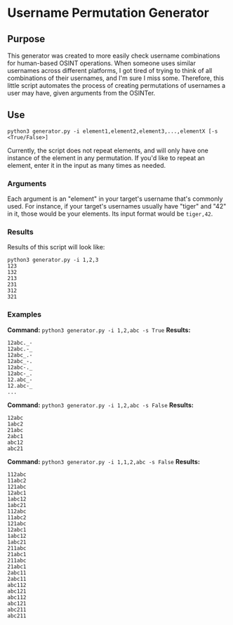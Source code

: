 # Username Permutation Generator

## Purpose

This generator was created to more easily check username combinations for human-based OSINT operations. When someone uses similar usernames across different platforms, I got tired of trying to think of all combinations of their usernames, and I'm sure I miss some. Therefore, this little script automates the process of creating permutations of usernames a user may have, given arguments from the OSINTer.

## Use

```python3 generator.py -i element1,element2,element3,...,elementX [-s <True/False>]```

Currently, the script does not repeat elements, and will only have one instance of the element in any permutation. If you'd like to repeat an element, enter it in the input as many times as needed.

### Arguments

Each argument is an "element" in your target's username that's commonly used. For instance, if your target's usernames usually have "tiger" and "42" in it, those would be your elements. Its input format would be `tiger,42`.

### Results

Results of this script will look like:

```
python3 generator.py -i 1,2,3
123
132
213
231
312
321
```

### Examples

**Command:** `python3 generator.py -i 1,2,abc -s True`
**Results:**
```
12abc._-
12abc.-_
12abc_.-
12abc_-.
12abc-._
12abc-_.
12.abc_-
12.abc-_
...
```

**Command:** `python3 generator.py -i 1,2,abc -s False`
**Results:**
```
12abc
1abc2
21abc
2abc1
abc12
abc21
```

**Command:** `python3 generator.py -i 1,1,2,abc -s False`
**Results:**
```
112abc
11abc2
121abc
12abc1
1abc12
1abc21
112abc
11abc2
121abc
12abc1
1abc12
1abc21
211abc
21abc1
211abc
21abc1
2abc11
2abc11
abc112
abc121
abc112
abc121
abc211
abc211
```
